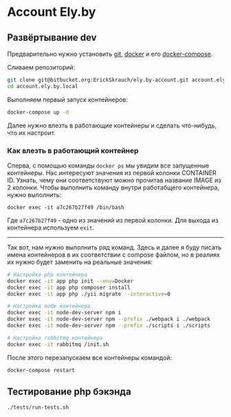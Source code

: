# Account Ely.by

## Развёртывание dev

Предварительно нужно установить [git](https://git-scm.com/downloads),
[docker](https://docs.docker.com/engine/installation/) и его
[docker-compose](https://docs.docker.com/compose/install/).

Сливаем репозиторий:

```sh
git clone git@bitbucket.org:ErickSkrauch/ely.by-account.git account.ely.by.local
cd account.ely.by.local
```

Выполняем первый запуск контейнеров:

```sh
docker-compose up -d
```

Далее нужно влезть в работающие контейнеры и сделать что-нибудь, что их настроит.

### Как влезть в работающий контейнер

Сперва, с помощью команды `docker ps` мы увидим все запущенные контейнеры. Нас интересуют значения из первой колонки
CONTAINER ID. Узнать, чему они соответствуют можно прочитав название IMAGE из 2 колонки. Чтобы выполнить команду
внутри работабщего контейнера, нужно выполнить:

```
docker exec -it a7c267b27f49 /bin/bash
```

Где `a7c267b27f49` - одно из значений из первой колонки. Для выхода из контейнера используем `exit`.

-------------------------

Так вот, нам нужно выполнить ряд команд. Здесь и далее я буду писать имена контейнеров в их соответствии с compose
файлом, но в реалиях их нужно будет заменить на реальные значения:

```sh
# Настройка php контейнера
docker exec -it app php init --env=Docker
docker exec -it app php composer install
docker exec -it app php ./yii migrate --interactive=0

# Настройка node контейнера
docker exec -it node-dev-server npm i
docker exec -it node-dev-server npm --prefix ./webpack i ./webpack
docker exec -it node-dev-server npm --prefix ./scripts i ./scripts

# Настройка rabbitmq контейнера
docker exec -it rabbitmq /init.sh
```

После этого перезапускаем все контейнеры командой:

```sh
docker-compose restart
```

## Тестирование php бэкэнда

```sh
./tests/run-tests.sh
```
